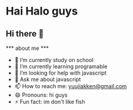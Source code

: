 # Hai Halo guys
 ## Hi there 👋


*** about me *** 
- 🔭 I’m currently study on school
- 🌱 I’m currently learning programable
- 🤔 I’m looking for help with javascript
- 💬 Ask me about javascript
- 📫 How to reach me: yuujiakken@gmail.com
- 😄 Pronouns: hi guys
- ⚡ Fun fact: im don't like fish
